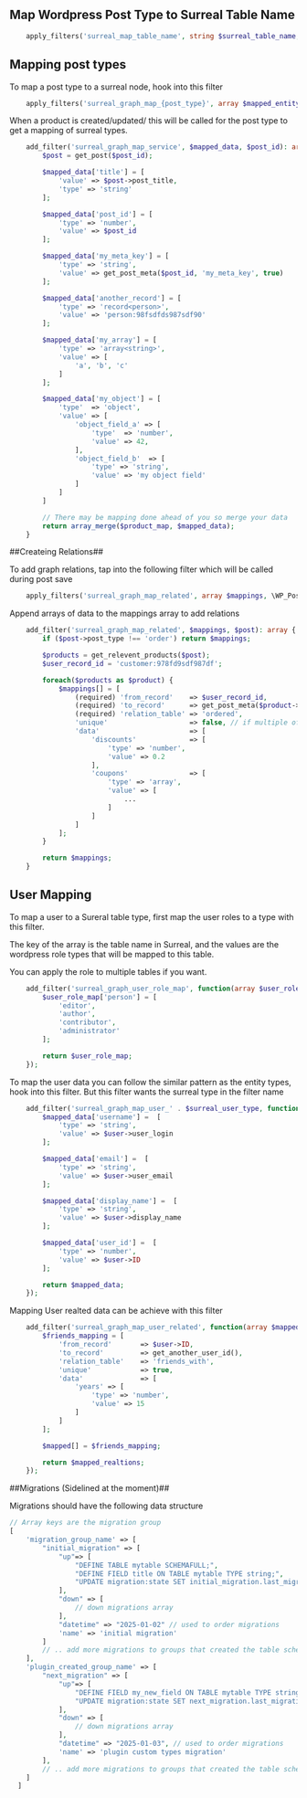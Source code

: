 ## Map Wordpress Post Type to Surreal Table Name ##
```php
    apply_filters('surreal_map_table_name', string $surreal_table_name, string $post_type, int $post_id): string;
```    

## Mapping post types ##

To map a post type to a surreal node, hook into this filter

```php
    apply_filters('surreal_graph_map_{post_type}', array $mapped_entity_data, int $post_id);
```

When a product is created/updated/ this will be called for the post type to get a mapping of surreal types.

```php
    add_filter('surreal_graph_map_service', $mapped_data, $post_id): array {
        $post = get_post($post_id);

        $mapped_data['title'] = [
            'value' => $post->post_title,
            'type' => 'string'
        ];

        $mapped_data['post_id'] = [
            'type' => 'number',
            'value' => $post_id
        ];

        $mapped_data['my_meta_key'] = [
            'type' => 'string',
            'value' => get_post_meta($post_id, 'my_meta_key', true)
        ];

        $mapped_data['another_record'] = [
            'type' => 'record<person>',
            'value' => 'person:98fsdfds987sdf90'
        ];

        $mapped_data['my_array'] = [
            'type' => 'array<string>',
            'value' => [
                'a', 'b', 'c'
            ]
        ];

        $mapped_data['my_object'] = [
            'type'  => 'object',
            'value' => [
                'object_field_a' => [
                    'type'  => 'number',
                    'value' => 42,
                ],                    
                'object_field_b'  => [
                    'type' => 'string',
                    'value' => 'my object field'
                ]
            ]
        ]

        // There may be mapping done ahead of you so merge your data
        return array_merge($product_map, $mapped_data);
    }

```

##Createing Relations##

To add graph relations, tap into the following filter which will be called during post save

```php
    apply_filters('surreal_graph_map_related', array $mappings, \WP_Post $post);
```

Append arrays of data to the mappings array to add relations

```php 
    add_filter('surreal_graph_map_related', $mappings, $post): array {
        if ($post->post_type !== 'order') return $mappings;

        $products = get_relevent_products($post);
        $user_record_id = 'customer:978fd9sdf987df';

        foreach($products as $product) {
            $mappings[] = [
                (required) 'from_record'    => $user_record_id,
                (required) 'to_record'      => get_post_meta($product->ID, 'surreal_id', true),
                (required) 'relation_table' => 'ordered',
                'unique'                    => false, // if multiple of the same relations is allowed or not
                'data'                      => [
                    'discounts'             => [
                        'type' => 'number',
                        'value' => 0.2
                    ],
                    'coupons'               => [
                        'type' => 'array',
                        'value' => [
                            ...
                        ]
                    ]
                ]
            ];
        }

        return $mappings;
    }
```

## User Mapping ##

To map a user to a Sureral table type, first map the user roles to a type with this filter.

The key of the array is the table name in Surreal, and the values are the wordpress role types that will be mapped to this table.

You can apply the role to multiple tables if you want.

```php
    add_filter('surreal_graph_user_role_map', function(array $user_role_map): array {
        $user_role_map['person'] = [
            'editor',
            'author',
            'contributor',
            'administrator'
        ];

        return $user_role_map;
    });
```

To map the user data you can follow the similar pattern as the entity types, hook into this filter.
But this filter wants the surreal type in the filter name

```php
    add_filter('surreal_graph_map_user_' . $surreal_user_type, function (array $mapped_data, \WP_User $user): array {
        $mapped_data['username'] =  [
            'type' => 'string',
            'value' => $user->user_login
        ];

        $mapped_data['email'] =  [
            'type' => 'string',
            'value' => $user->user_email
        ];

        $mapped_data['display_name'] =  [
            'type' => 'string',
            'value' => $user->display_name
        ];

        $mapped_data['user_id'] =  [
            'type' => 'number',
            'value' => $user->ID
        ];

        return $mapped_data;
    });
```

Mapping User realted data can be achieve with this filter

```php
    add_filter('surreal_graph_map_user_related', function(array $mapped_realtions, string $surreal_user_type, \WP_User $user): array {
        $friends_mapping = [
            'from_record'       => $user->ID,
            'to_record'         => get_another_user_id(),
            'relation_table'    => 'friends_with',
            'unique'            => true,
            'data'              => [
                'years' => [
                    'type' => 'number',
                    'value' => 15
                ]
            ]
        ];

        $mapped[] = $friends_mapping;

        return $mapped_realtions;
    });
```

##Migrations (Sidelined at the moment)##

Migrations should have the following data structure

```php
// Array keys are the migration group
[
    'migration_group_name' => [
        "initial_migration" => [
            "up"=> [
                "DEFINE TABLE mytable SCHEMAFULL;",
                "DEFINE FIELD title ON TABLE mytable TYPE string;",
                "UPDATE migration:state SET initial_migration.last_migration = 2025-01-02"
            ],
            "down" => [
                // down migrations array
            ],
            "datetime" => "2025-01-02" // used to order migrations
            'name' => 'initial migration'
        ]
        // .. add more migrations to groups that created the table schemas that might need changing
    ],
    'plugin_created_group_name' => [
        "next_migration" => [
            "up"=> [
                "DEFINE FIELD my_new_field ON TABLE mytable TYPE string;",
                "UPDATE migration:state SET next_migration.last_migration = 2025-01-03"
            ],
            "down" => [
                // down migrations array
            ],
            "datetime" => "2025-01-03", // used to order migrations
            'name' => 'plugin custom types migration'
        ],
        // .. add more migrations to groups that created the table schemas that might need changing
    ]
  ]
  ```